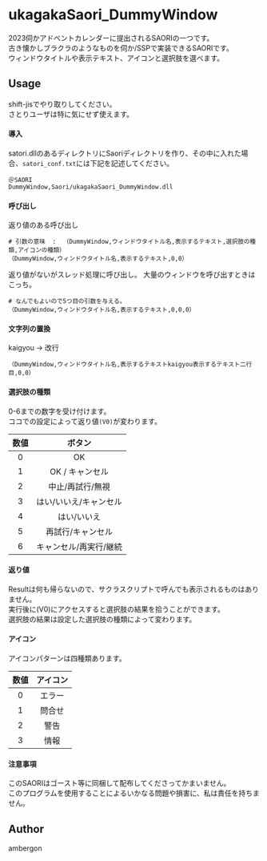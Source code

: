 # ukagakaSaori_DummyWindow
2023伺かアドベントカレンダーに提出されるSAORIの一つです。<br>
古き懐かしブラクラのようなものを伺か/SSPで実装できるSAORIです。<br>
ウィンドウタイトルや表示テキスト、アイコンと選択肢を選べます。<br>


## Usage
shift-jisでやり取りしてください。<br>
さとりユーザは特に気にせず使えます。


#### 導入
satori.dllのあるディレクトリにSaoriディレクトリを作り、その中に入れた場合、`satori_conf.txt`には下記を記述してください。
```
＠SAORI
DummyWindow,Saori/ukagakaSaori_DummyWindow.dll
```


#### 呼び出し
返り値のある呼び出し
```
# 引数の意味  :  （DummyWindow,ウィンドウタイトル名,表示するテキスト,選択肢の種類,アイコンの種類）
（DummyWindow,ウィンドウタイトル名,表示するテキスト,0,0）
```

返り値がないがスレッド処理に呼び出し。
大量のウィンドウを呼び出すときはこっち。
```
# なんでもよいので5つ目の引数を与える。
（DummyWindow,ウィンドウタイトル名,表示するテキスト,0,0,0）
```


#### 文字列の置換
kaigyou -> 改行
```
（DummyWindow,ウィンドウタイトル名,表示するテキストkaigyou表示するテキスト二行目,0,0）
```


#### 選択肢の種類
0-6までの数字を受け付けます。<br>
ココでの設定によって返り値`(V0)`が変わります。


| 数値 | ボタン |
|:--:|:--:|
|0| OK |
|1| OK / キャンセル |
|2| 中止/再試行/無視 |
|3| はい/いいえ/キャンセル |
|4| はい/いいえ |
|5| 再試行/キャンセル |
|6| キャンセル/再実行/継続 |


#### 返り値
Resultは何も帰らないので、サクラスクリプトで呼んでも表示されるものはありません。<br>
実行後に(V0)にアクセスすると選択肢の結果を拾うことができます。<br>
選択肢の結果は設定した選択肢の種類によって変わります。<br>


#### アイコン
アイコンパターンは四種類あります。

| 数値 | アイコン |
|:--:|:--:|
| 0 | エラー |
| 1 | 問合せ |
| 2 | 警告 |
| 3 | 情報 |




#### 注意事項
このSAORIはゴースト等に同梱して配布してくださってかまいません。<br>
このプログラムを使用することによるいかなる問題や損害に、私は責任を持ちません。


## Author
ambergon










